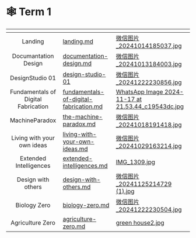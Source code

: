 # 🕸️ Term 1

<table data-view="cards"><thead><tr><th align="center"></th><th data-hidden data-card-target data-type="content-ref"></th><th data-hidden data-card-cover data-type="files"></th></tr></thead><tbody><tr><td align="center">Landing</td><td><a href="landing.md">landing.md</a></td><td><a href="../../.gitbook/assets/微信图片_20241014185037.jpg">微信图片_20241014185037.jpg</a></td></tr><tr><td align="center">Documantation Design</td><td><a href="documentation-design.md">documentation-design.md</a></td><td><a href="../../.gitbook/assets/微信图片_20241013184003.jpg">微信图片_20241013184003.jpg</a></td></tr><tr><td align="center">DesignStudio 01</td><td><a href="design-studio-01/">design-studio-01</a></td><td><a href="../../.gitbook/assets/微信图片_20241222230856.jpg">微信图片_20241222230856.jpg</a></td></tr><tr><td align="center">Fundamentals of Digital Fabrication</td><td><a href="fundamentals-of-digital-fabrication.md">fundamentals-of-digital-fabrication.md</a></td><td><a href="../../.gitbook/assets/WhatsApp Image 2024-11-17 at 21.53.44_c19543dc.jpg">WhatsApp Image 2024-11-17 at 21.53.44_c19543dc.jpg</a></td></tr><tr><td align="center">MachineParadox </td><td><a href="the-machine-paradox.md">the-machine-paradox.md</a></td><td><a href="../../.gitbook/assets/微信图片_20241018191418.jpg">微信图片_20241018191418.jpg</a></td></tr><tr><td align="center">Living with your own ideas</td><td><a href="living-with-your-own-ideas.md">living-with-your-own-ideas.md</a></td><td><a href="../../.gitbook/assets/微信图片_20241029163214.jpg">微信图片_20241029163214.jpg</a></td></tr><tr><td align="center">Extended Intelligences</td><td><a href="extended-intelligences.md">extended-intelligences.md</a></td><td><a href="../../.gitbook/assets/IMG_1309.jpg">IMG_1309.jpg</a></td></tr><tr><td align="center">Design with others</td><td><a href="design-with-others.md">design-with-others.md</a></td><td><a href="../../.gitbook/assets/微信图片_20241125214729 (1).jpg">微信图片_20241125214729 (1).jpg</a></td></tr><tr><td align="center">Biology Zero</td><td><a href="biology-zero.md">biology-zero.md</a></td><td><a href="../../.gitbook/assets/微信图片_20241222230504.jpg">微信图片_20241222230504.jpg</a></td></tr><tr><td align="center">Agriculture Zero</td><td><a href="agriculture-zero.md">agriculture-zero.md</a></td><td><a href="../../.gitbook/assets/green house2.jpg">green house2.jpg</a></td></tr></tbody></table>

